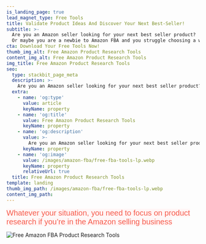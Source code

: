 ```yaml
---
is_landing_page: true
lead_magnet_type: Free Tools
title: Validate Product Ideas And Discover Your Next Best-Seller!
subtitle: >-  
  Are you an Amazon seller looking for your next best seller product?
  Or maybe you are a newbie to Amazon FBA and you struggle choosing a winning product?
cta: Download Your Free Tools Now!
thumb_img_alt: Free Amazon Product Research Tools
content_img_alt: Free Amazon Product Research Tools
img_title: Free Amazon Product Research Tools
seo:
  type: stackbit_page_meta
  description: >-
    Are you an Amazon seller looking for your next best seller product? Validate your product ideas with our Free Product Research Tools
  extra:
    - name: 'og:type'
      value: article
      keyName: property
    - name: 'og:title'
      value: Free Amazon Product Research Tools
      keyName: property
    - name: 'og:description'
      value: >-
        Are you an Amazon seller looking for your next best seller product? Validate your product ideas with our Free Product Research Tools
      keyName: property
    - name: 'og:image'
      value: /images/amazon-fba/free-fba-tools-lp.webp
      keyName: property
      relativeUrl: true
  title: Free Amazon Product Research Tools
template: landing
thumb_img_path: /images/amazon-fba/free-fba-tools-lp.webp
content_img_path: 
---
```

<span style="color: rgb(246, 92, 77); background-color: rgb(255, 246, 246); font-size: 20px; font-family: &quot;Archivo Narrow&quot;, sans-serif;"><span class="font-style-heading">Whatever your situation, you need to focus on product research if you’re in the Amazon selling business</span></span>

<img
    src="/images/amazon-fba/free-fba-tools-lp.webp"
    alt="Free Amazon FBA Product Research Tools" title="Free Amazon FBA Product Research Tools"/>

<div class="ml-form-embed"
  data-account="3346150:e2k4d6o1l1"
  data-form="4520356:o6i9e6">
</div>